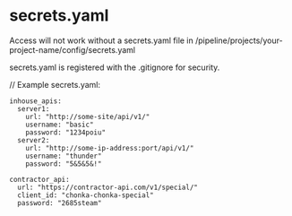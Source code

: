 # secrets.yaml
Access will not work without a secrets.yaml file in /pipeline/projects/your-project-name/config/secrets.yaml

secrets.yaml is registered with the .gitignore for security.

// Example secrets.yaml:
```
inhouse_apis:
  server1:
    url: "http://some-site/api/v1/"
    username: "basic"
    password: "1234poiu"
  server2:
    url: "http://some-ip-address:port/api/v1/"
    username: "thunder"
    password: "5&5&5&!"
    
contractor_api:
  url: "https://contractor-api.com/v1/special/"
  client_id: "chonka-chonka-special"
  password: "2685steam"
```